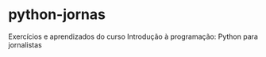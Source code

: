 # python-jornas
Exercícios e aprendizados do curso Introdução à programação: Python para jornalistas
